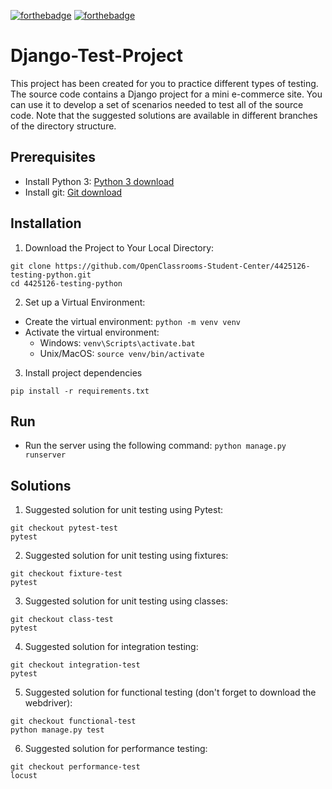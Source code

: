 [![forthebadge](https://forthebadge.com/images/badges/made-with-python.svg)](https://forthebadge.com) [![forthebadge](https://forthebadge.com/images/badges/built-with-love.svg)](https://forthebadge.com)

# Django-Test-Project
This project has been created for you to practice different types of testing. The source code contains a Django project for a mini e-commerce site. You can use it to develop a set of scenarios needed to test all of the source code. Note that the suggested solutions are available in different branches of the directory structure.

## Prerequisites
- Install Python 3: [Python 3 download](https://www.python.org/downloads/)
- Install git: [Git download](https://git-scm.com/book/en/v2/Getting-Started-Installing-Git)


## Installation
1. Download the Project to Your Local Directory:
```shell
git clone https://github.com/OpenClassrooms-Student-Center/4425126-testing-python.git 
cd 4425126-testing-python
```

2. Set up a Virtual Environment:
  - Create the virtual environment: `python -m venv venv`
  - Activate the virtual environment:
    - Windows: `venv\Scripts\activate.bat`
    - Unix/MacOS: `source venv/bin/activate`
3. Install project dependencies
```shell
pip install -r requirements.txt
```

## Run
- Run the server using the following command: `python manage.py runserver`

## Solutions
1. Suggested solution for unit testing using Pytest:
```shell
git checkout pytest-test
pytest
```

2. Suggested solution for unit testing using fixtures:
```shell
git checkout fixture-test
pytest
```

3. Suggested solution for unit testing using classes:
```shell
git checkout class-test
pytest
```

4. Suggested solution for integration testing:
```shell
git checkout integration-test
pytest
```

5. Suggested solution for functional testing (don't forget to download the webdriver):
```shell
git checkout functional-test
python manage.py test
```

6. Suggested solution for performance testing:
```shell
git checkout performance-test
locust
```

